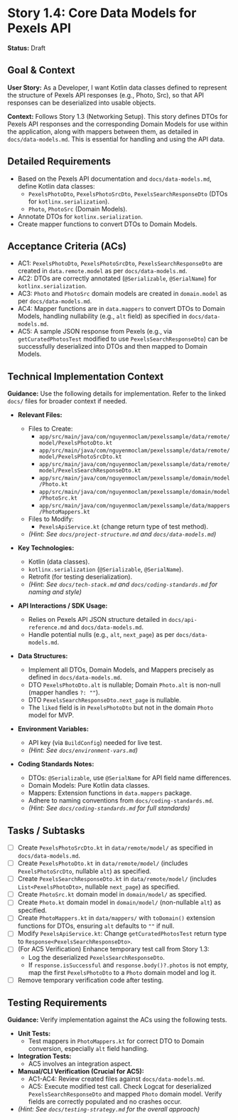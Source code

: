 
# Story 1.4: Core Data Models for Pexels API

**Status:** Draft

## Goal & Context

**User Story:** As a Developer, I want Kotlin data classes defined to represent the structure of Pexels API responses (e.g., Photo, Src), so that API responses can be deserialized into usable objects.

**Context:** Follows Story 1.3 (Networking Setup). This story defines DTOs for Pexels API responses and the corresponding Domain Models for use within the application, along with mappers between them, as detailed in `docs/data-models.md`. This is essential for handling and using the API data.

## Detailed Requirements

* Based on the Pexels API documentation and `docs/data-models.md`, define Kotlin data classes:
    * `PexelsPhotoDto`, `PexelsPhotoSrcDto`, `PexelsSearchResponseDto` (DTOs for `kotlinx.serialization`).
    * `Photo`, `PhotoSrc` (Domain Models).
* Annotate DTOs for `kotlinx.serialization`.
* Create mapper functions to convert DTOs to Domain Models.

## Acceptance Criteria (ACs)

-   AC1: `PexelsPhotoDto`, `PexelsPhotoSrcDto`, `PexelsSearchResponseDto` are created in `data.remote.model` as per `docs/data-models.md`.
-   AC2: DTOs are correctly annotated (`@Serializable`, `@SerialName`) for `kotlinx.serialization`.
-   AC3: `Photo` and `PhotoSrc` domain models are created in `domain.model` as per `docs/data-models.md`.
-   AC4: Mapper functions are in `data.mappers` to convert DTOs to Domain Models, handling nullability (e.g., `alt` field) as specified in `docs/data-models.md`.
-   AC5: A sample JSON response from Pexels (e.g., via `getCuratedPhotosTest` modified to use `PexelsSearchResponseDto`) can be successfully deserialized into DTOs and then mapped to Domain Models.

## Technical Implementation Context

**Guidance:** Use the following details for implementation. Refer to the linked `docs/` files for broader context if needed.

-   **Relevant Files:**
    -   Files to Create:
        -   `app/src/main/java/com/nguyenmoclam/pexelssample/data/remote/model/PexelsPhotoDto.kt`
        -   `app/src/main/java/com/nguyenmoclam/pexelssample/data/remote/model/PexelsPhotoSrcDto.kt`
        -   `app/src/main/java/com/nguyenmoclam/pexelssample/data/remote/model/PexelsSearchResponseDto.kt`
        -   `app/src/main/java/com/nguyenmoclam/pexelssample/domain/model/Photo.kt`
        -   `app/src/main/java/com/nguyenmoclam/pexelssample/domain/model/PhotoSrc.kt`
        -   `app/src/main/java/com/nguyenmoclam/pexelssample/data/mappers/PhotoMappers.kt`
    -   Files to Modify:
        -   `PexelsApiService.kt` (change return type of test method).
    -   _(Hint: See `docs/project-structure.md` and `docs/data-models.md`)_

-   **Key Technologies:**
    -   Kotlin (data classes).
    -   `kotlinx.serialization` (`@Serializable`, `@SerialName`).
    -   Retrofit (for testing deserialization).
    -   _(Hint: See `docs/tech-stack.md` and `docs/coding-standards.md` for naming and style)_

-   **API Interactions / SDK Usage:**
    -   Relies on Pexels API JSON structure detailed in `docs/api-reference.md` and `docs/data-models.md`.
    -   Handle potential nulls (e.g., `alt`, `next_page`) as per `docs/data-models.md`.

-   **Data Structures:**
    -   Implement all DTOs, Domain Models, and Mappers precisely as defined in `docs/data-models.md`.
    -   DTO `PexelsPhotoDto.alt` is nullable; Domain `Photo.alt` is non-null (mapper handles `?: ""`).
    -   DTO `PexelsSearchResponseDto.next_page` is nullable.
    -   The `liked` field is in `PexelsPhotoDto` but not in the domain `Photo` model for MVP.

-   **Environment Variables:**
    -   API key (via `BuildConfig`) needed for live test.
    -   _(Hint: See `docs/environment-vars.md`)_

-   **Coding Standards Notes:**
    -   DTOs: `@Serializable`, use `@SerialName` for API field name differences.
    -   Domain Models: Pure Kotlin data classes.
    -   Mappers: Extension functions in `data.mappers` package.
    -   Adhere to naming conventions from `docs/coding-standards.md`.
    -   _(Hint: See `docs/coding-standards.md` for full standards)_

## Tasks / Subtasks

-   [ ] Create `PexelsPhotoSrcDto.kt` in `data/remote/model/` as specified in `docs/data-models.md`.
-   [ ] Create `PexelsPhotoDto.kt` in `data/remote/model/` (includes `PexelsPhotoSrcDto`, nullable `alt`) as specified.
-   [ ] Create `PexelsSearchResponseDto.kt` in `data/remote/model/` (includes `List<PexelsPhotoDto>`, nullable `next_page`) as specified.
-   [ ] Create `PhotoSrc.kt` domain model in `domain/model/` as specified.
-   [ ] Create `Photo.kt` domain model in `domain/model/` (non-nullable `alt`) as specified.
-   [ ] Create `PhotoMappers.kt` in `data/mappers/` with `toDomain()` extension functions for DTOs, ensuring `alt` defaults to `""` if null.
-   [ ] Modify `PexelsApiService.kt`: Change `getCuratedPhotosTest` return type to `Response<PexelsSearchResponseDto>`.
-   [ ] (For AC5 Verification) Enhance temporary test call from Story 1.3:
    -   Log the deserialized `PexelsSearchResponseDto`.
    -   If `response.isSuccessful` and `response.body()?.photos` is not empty, map the first `PexelsPhotoDto` to a `Photo` domain model and log it.
-   [ ] Remove temporary verification code after testing.

## Testing Requirements

**Guidance:** Verify implementation against the ACs using the following tests.
-   **Unit Tests:**
    -   Test mappers in `PhotoMappers.kt` for correct DTO to Domain conversion, especially `alt` field handling.
-   **Integration Tests:**
    -   AC5 involves an integration aspect.
-   **Manual/CLI Verification (Crucial for AC5):**
    -   AC1-AC4: Review created files against `docs/data-models.md`.
    -   AC5: Execute modified test call. Check Logcat for deserialized `PexelsSearchResponseDto` and mapped `Photo` domain model. Verify fields are correctly populated and no crashes occur.
-   _(Hint: See `docs/testing-strategy.md` for the overall approach)_